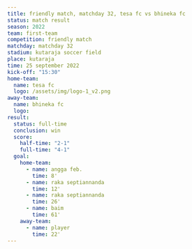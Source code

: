 ```yaml
---
title: friendly match, matchday 32, tesa fc vs bhineka fc
status: match result
season: 2022
team: first-team
competition: friendly match
matchday: matchday 32
stadium: kutaraja soccer field
place: kutaraja
time: 25 september 2022
kick-off: "15:30"
home-team:
  name: tesa fc
  logo: /assets/img/logo-1_v2.png
away-team:
  name: bhineka fc
  logo: 
result:
  status: full-time
  conclusion: win
  score:
    half-time: "2-1"
    full-time: "4-1"
  goal:
    home-team:
      - name: angga feb.
        time: 8'
      - name: raka septiannanda
        time: 12'
      - name: raka septiannanda
        time: 26'
      - name: baim
        time: 61'
    away-team:
      - name: player
        time: 22'
---
```

